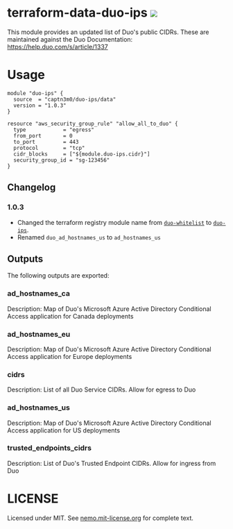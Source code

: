 # terraform-data-duo-ips ![](https://img.shields.io/badge/license-MIT-blue.svg)

This module provides an updated list of Duo's public CIDRs. These are maintained against the Duo Documentation: https://help.duo.com/s/article/1337

# Usage

```hcl
module "duo-ips" {
  source  = "captn3m0/duo-ips/data"
  version = "1.0.3"
}

resource "aws_security_group_rule" "allow_all_to_duo" {
  type            = "egress"
  from_port       = 0
  to_port         = 443
  protocol        = "tcp"
  cidr_blocks     = ["${module.duo-ips.cidr}"]
  security_group_id = "sg-123456"
}
```

## Changelog

### 1.0.3

- Changed the terraform registry module name from [`duo-whitelist`](https://registry.terraform.io/modules/captn3m0/duo-whitelist) to [`duo-ips`](https://registry.terraform.io/modules/captn3m0/duo-ips).
- Renamed `duo_ad_hostnames_us` to `ad_hostnames_us`

## Outputs

The following outputs are exported:

### ad\_hostnames\_ca

Description: Map of Duo's Microsoft Azure Active Directory Conditional Access application for Canada deployments

### ad\_hostnames\_eu

Description: Map of Duo's Microsoft Azure Active Directory Conditional Access application for Europe deployments

### cidrs

Description: List of all Duo Service CIDRs. Allow for egress to Duo

### ad\_hostnames\_us

Description: Map of Duo's Microsoft Azure Active Directory Conditional Access application for US deployments

### trusted\_endpoints\_cidrs

Description: List of Duo's Trusted Endpoint CIDRs. Allow for ingress from Duo

# LICENSE

Licensed under MIT. See [nemo.mit-license.org](https://nemo.mit-license.org/) for complete text.
